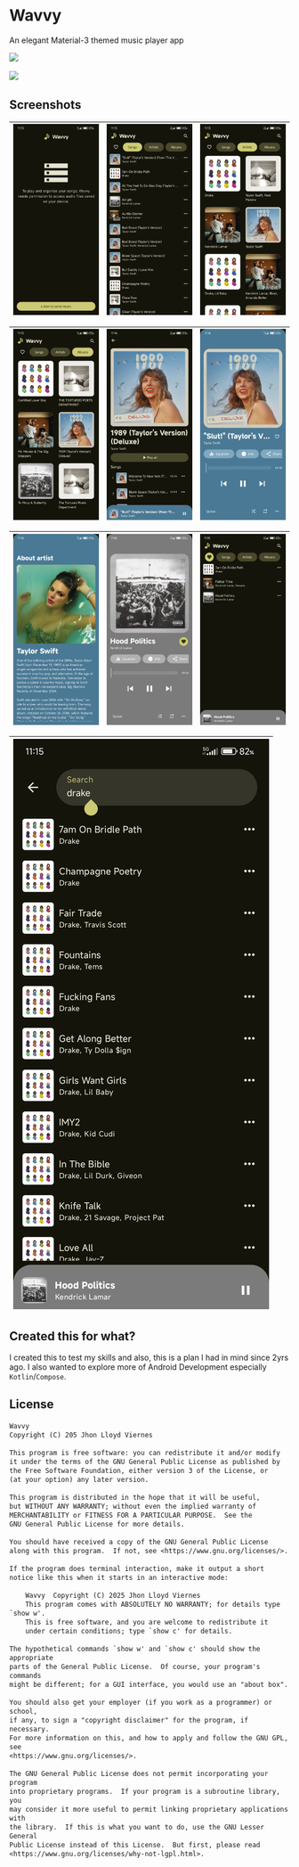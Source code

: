 # Wavvy

An elegant Material-3 themed music player app

![](https://camo.githubusercontent.com/d82b429d51521961f5433ac30622bb1f37b7996b08417d4b4ac4b87cd781ef4b/68747470733a2f2f696d672e736869656c64732e696f2f62616467652f737570706f7274732d416e64726f6964253230382b2d414432413541)

![](https://camo.githubusercontent.com/aa00ec563103fc9e8befd16b23fd60d6be9eeb99f5235b1bf9334f2924b6c277/68747470733a2f2f696d672e736869656c64732e696f2f62616467652f6c6963656e73652d47504c2d626c75652e7376673f6d61784167653d3433323030)

## Screenshots

| ![](./images/1.jpg) | ![](./images/2.jpg) | ![](./images/3.jpg) |
|---------------------|---------------------|---------------------|

| ![](./images/4.jpg) | ![](./images/5.jpg) | ![](./images/6.jpg) |
|---------------------|---------------------|---------------------|

| ![](./images/7.jpg) | ![](./images/8.jpg) | ![](./images/9.jpg) |
|---------------------|---------------------|---------------------|

| ![](./images/10.jpg) |
|----------------------|

## Created this for what?

I created this to test my skills and also, this is a plan I had in mind since 2yrs ago. I also
wanted to explore more of Android Development especially `Kotlin`/`Compose`.

## License

```
Wavvy
Copyright (C) 205 Jhon Lloyd Viernes

This program is free software: you can redistribute it and/or modify
it under the terms of the GNU General Public License as published by
the Free Software Foundation, either version 3 of the License, or
(at your option) any later version.

This program is distributed in the hope that it will be useful,
but WITHOUT ANY WARRANTY; without even the implied warranty of
MERCHANTABILITY or FITNESS FOR A PARTICULAR PURPOSE.  See the
GNU General Public License for more details.

You should have received a copy of the GNU General Public License
along with this program.  If not, see <https://www.gnu.org/licenses/>.

If the program does terminal interaction, make it output a short
notice like this when it starts in an interactive mode:

    Wavvy  Copyright (C) 2025 Jhon Lloyd Viernes
    This program comes with ABSOLUTELY NO WARRANTY; for details type `show w'.
    This is free software, and you are welcome to redistribute it
    under certain conditions; type `show c' for details.

The hypothetical commands `show w' and `show c' should show the appropriate
parts of the General Public License.  Of course, your program's commands
might be different; for a GUI interface, you would use an "about box".

You should also get your employer (if you work as a programmer) or school,
if any, to sign a "copyright disclaimer" for the program, if necessary.
For more information on this, and how to apply and follow the GNU GPL, see
<https://www.gnu.org/licenses/>.

The GNU General Public License does not permit incorporating your program
into proprietary programs.  If your program is a subroutine library, you
may consider it more useful to permit linking proprietary applications with
the library.  If this is what you want to do, use the GNU Lesser General
Public License instead of this License.  But first, please read
<https://www.gnu.org/licenses/why-not-lgpl.html>.
```